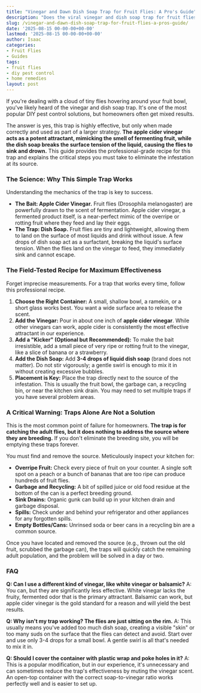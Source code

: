 ```yaml
---
title: "Vinegar and Dawn Dish Soap Trap for Fruit Flies: A Pro's Guide"
description: "Does the viral vinegar and dish soap trap for fruit flies actually work? A pest control expert explains the science and provides a field-tested recipe for success."
slug: /vinegar-and-dawn-dish-soap-trap-for-fruit-flies-a-pros-guide/
date: '2025-08-15 00-00-00+00-00'
lastmod: '2025-08-15 00-00-00+00-00'
author: Isaac
categories:
- Fruit Flies
- Guides
tags:
- fruit flies
- diy pest control
- home remedies
layout: post
---
```

If you're dealing with a cloud of tiny flies hovering around your fruit bowl, you've likely heard of the vinegar and dish soap trap. It's one of the most popular DIY pest control solutions, but homeowners often get mixed results.

The answer is yes, this trap is highly effective, but only when made correctly and used as part of a larger strategy. **The apple cider vinegar acts as a potent attractant, mimicking the smell of fermenting fruit, while the dish soap breaks the surface tension of the liquid, causing the flies to sink and drown.** This guide provides the professional-grade recipe for this trap and explains the critical steps you must take to eliminate the infestation at its source.

### The Science: Why This Simple Trap Works

Understanding the mechanics of the trap is key to success.

*   **The Bait: Apple Cider Vinegar.** Fruit flies (Drosophila melanogaster) are powerfully drawn to the scent of fermentation. Apple cider vinegar, a fermented product itself, is a near-perfect mimic of the overripe or rotting fruit where they feed and lay their eggs.
*   **The Trap: Dish Soap.** Fruit flies are tiny and lightweight, allowing them to land on the surface of most liquids and drink without issue. A few drops of dish soap act as a surfactant, breaking the liquid's surface tension. When the flies land on the vinegar to feed, they immediately sink and cannot escape.

### The Field-Tested Recipe for Maximum Effectiveness

Forget imprecise measurements. For a trap that works every time, follow this professional recipe.

1.  **Choose the Right Container:** A small, shallow bowl, a ramekin, or a short glass works best. You want a wide surface area to release the scent.
2.  **Add the Vinegar:** Pour in about one inch of **apple cider vinegar**. While other vinegars can work, apple cider is consistently the most effective attractant in our experience.
3.  **Add a "Kicker" (Optional but Recommended):** To make the bait irresistible, add a small piece of very ripe or rotting fruit to the vinegar, like a slice of banana or a strawberry.
4.  **Add the Dish Soap:** Add **3-4 drops of liquid dish soap** (brand does not matter). Do not stir vigorously; a gentle swirl is enough to mix it in without creating excessive bubbles.
5.  **Placement is Key:** Place the trap directly next to the source of the infestation. This is usually the fruit bowl, the garbage can, a recycling bin, or near the kitchen sink drain. You may need to set multiple traps if you have several problem areas.

### A Critical Warning: Traps Alone Are Not a Solution

This is the most common point of failure for homeowners. **The trap is for catching the adult flies, but it does nothing to address the source where they are breeding.** If you don't eliminate the breeding site, you will be emptying these traps forever.

You must find and remove the source. Meticulously inspect your kitchen for:

*   **Overripe Fruit:** Check every piece of fruit on your counter. A single soft spot on a peach or a bunch of bananas that are too ripe can produce hundreds of fruit flies.
*   **Garbage and Recycling:** A bit of spilled juice or old food residue at the bottom of the can is a perfect breeding ground.
*   **Sink Drains:** Organic gunk can build up in your kitchen drain and garbage disposal.
*   **Spills:** Check under and behind your refrigerator and other appliances for any forgotten spills.
*   **Empty Bottles/Cans:** Unrinsed soda or beer cans in a recycling bin are a common source.

Once you have located and removed the source (e.g., thrown out the old fruit, scrubbed the garbage can), the traps will quickly catch the remaining adult population, and the problem will be solved in a day or two.

### FAQ

**Q: Can I use a different kind of vinegar, like white vinegar or balsamic?**
A: You can, but they are significantly less effective. White vinegar lacks the fruity, fermented odor that is the primary attractant. Balsamic can work, but apple cider vinegar is the gold standard for a reason and will yield the best results.

**Q: Why isn't my trap working? The flies are just sitting on the rim.**
A: This usually means you've added too much dish soap, creating a visible "skin" or too many suds on the surface that the flies can detect and avoid. Start over and use only 3-4 drops for a small bowl. A gentle swirl is all that's needed to mix it in.

**Q: Should I cover the container with plastic wrap and poke holes in it?**
A: This is a popular modification, but in our experience, it's unnecessary and can sometimes reduce the trap's effectiveness by muting the vinegar scent. An open-top container with the correct soap-to-vinegar ratio works perfectly well and is easier to set up.